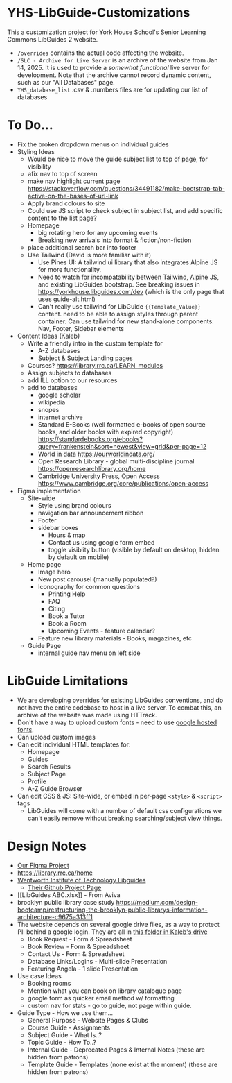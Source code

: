 # YHS-LibGuide-Customizations
 This a customization project for York House School's Senior Learning Commons LibGuides 2 website.

- `/overrides` contains the actual code affecting the website.
- `/SLC - Archive for Live Server` is an archive of the website from Jan 14, 2025. It is used to provide a *somewhat functional* live server for development. Note that the archive cannot record dynamic content, such as our "All Databases" page.
- `YHS_database_list` .csv & .numbers files are for updating our list of databases

# To Do...
- Fix the broken dropdown menus on individual guides
- Styling Ideas
	- Would be nice to move the guide subject list to top of page, for visibility
	- afix nav to top of screen
	- make nav highlight current page https://stackoverflow.com/questions/34491182/make-bootstrap-tab-active-on-the-bases-of-url-link
	- Apply brand colours to site
	- Could use JS script to check subject in subject list, and add specific content to the list page?
	- Homepage
		- big rotating hero for any upcoming events
		- Breaking new arrivals into format & fiction/non-fiction
	- place additional search bar into footer
	- Use Tailwind (David is more familiar with it)
		- Use Pines UI: A tailwind ui library that also integrates Alpine JS for more functionality.
		- Need to watch for incompatability between Tailwind, Alpine JS, and existing LibGuides bootstrap. See breaking issues in https://yorkhouse.libguides.com/dev (which is the only page that uses guide-alt.html) 
		- Can't really use tailwind for LibGuide `{{Template_Value}}` content. need to be able to assign styles through parent container. Can use tailwind for new stand-alone components: Nav, Footer, Sidebar elements
- Content Ideas (Kaleb)
	- Write a friendly intro in the custom template for 
		- A-Z databases
		- Subject & Subject Landing pages
	- Courses? https://library.rrc.ca/LEARN_modules
	- Assign subjects to databases
	- add ILL option to our resources
	- add to databases
		- google scholar
		- wikipedia
		- snopes
		- internet archive
		- Standard E-Books (well formatted e-books of open source books, and older books with expired copyright) https://standardebooks.org/ebooks?query=frankenstein&sort=newest&view=grid&per-page=12
		- World in data https://ourworldindata.org/
		- Open Research Library - global multi-discipline journal https://openresearchlibrary.org/home
		- Cambridge University Press, Open Access https://www.cambridge.org/core/publications/open-access
- Figma implementation
	- Site-wide
		- Style using brand colours
		- navigation bar announcement ribbon
		- Footer
		- sidebar boxes
			- Hours & map
			- Contact us using google form embed
			- toggle visiblity button (visible by default on desktop, hidden by default on mobile)
	- Home page
		- Image hero
		- New post carousel (manually populated?)
		- Iconography for common questions
			- Printing Help
			- FAQ
			- Citing
			- Book a Tutor
			- Book a Room
			- Upcoming Events - feature calendar?
		- Feature new library materials - Books, magazines, etc
	- Guide Page
		- internal guide nav menu on left side

# LibGuide Limitations
- We are developing overrides for existing LibGuides conventions, and do not have the entire codebase to host in a live server. To combat this, an archive of the website was made using HTTrack. 
- Don't have a way to upload custom fonts - need to use [google hosted fonts](https://fonts.google.com/).
- Can upload custom images
- Can edit individual HTML templates for:
    - Homepage
    - Guides
    - Search Results
    - Subject Page
    - Profile
    - A-Z Guide Browser
- Can edit CSS & JS: Site-wide, or embed in per-page `<style>` & `<script>` tags
    - LibGuides will come with a number of default css configurations we can't easily remove without breaking searching/subject view things.
# Design Notes
- [Our Figma Project](https://www.figma.com/design/sTxIk3kZhqVAVE7eAGqGH3/SLC?node-id=1-9384&t=Tm2fjONQBzFeh19G-0)
- https://library.rrc.ca/home
- [Wentworth Institute of Technology Libguides](https://library.wit.edu/home)
    - [Their Github Project Page](https://github.com/Adam-Shire-WIT/libguides2-customizations?tab=readme-ov-file)
- [[LibGuides ABC.xlsx]] - From Aviva
- brooklyn public library case study https://medium.com/design-bootcamp/restructuring-the-brooklyn-public-librarys-information-architecture-c9675a313ff1
- The website depends on several google drive files, as a way to protect PII behind a google login. They are all in [this folder in Kaleb's drive](https://drive.google.com/drive/folders/1udwNokphi7hSrDBAW7WRa8ySkBLZvj1Y)
	- Book Request - Form & Spreadsheet
	- Book Review - Form & Spreadsheet
	- Contact Us - Form & Spreadsheet
	- Database Links/Logins - Multi-slide Presentation
	- Featuring Angela - 1 slide Presentation
- Use case Ideas
    - Booking rooms
    - Mention what you can book on library catalogue page
    - google form as quicker email method w/ formatting
    - custom nav for stats - go to guide, not page within guide.
- Guide Type - How we use them...
    - General Purpose - Website Pages & Clubs
    - Course Guide - Assignments
    - Subject Guide - What Is..?
    - Topic Guide - How To..?
    - Internal Guide - Deprecated Pages & Internal Notes (these are hidden from patrons)
    - Template Guide - Templates (none exist at the moment) (these are hidden from patrons)